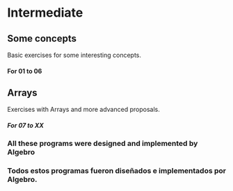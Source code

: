 # Intermediate

## Some concepts

Basic exercises for some interesting concepts.

#### For 01 to 06

## Arrays

Exercises with Arrays and more advanced proposals.

##### For 07 to XX



### All these programs were designed and implemented by Algebro
### Todos estos programas fueron diseñados e implementados por Algebro.
